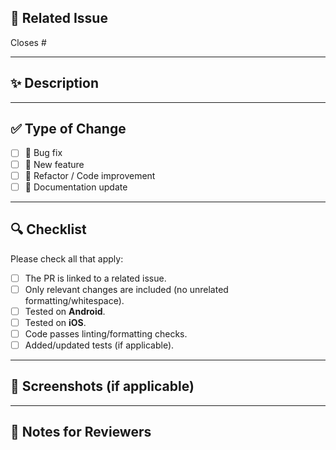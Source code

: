 ## 📌 Related Issue
<!-- Please link the issue this PR addresses (e.g. "Closes #123"). -->
Closes #

---

## ✨ Description
<!-- A clear and concise description of what this PR does. -->

---

## ✅ Type of Change
- [ ] 🐞 Bug fix  
- [ ] 🚀 New feature  
- [ ] 🔧 Refactor / Code improvement  
- [ ] 📖 Documentation update  

---

## 🔍 Checklist
Please check all that apply:
- [ ] The PR is linked to a related issue.  
- [ ] Only relevant changes are included (no unrelated formatting/whitespace).  
- [ ] Tested on **Android**.  
- [ ] Tested on **iOS**.  
- [ ] Code passes linting/formatting checks.  
- [ ] Added/updated tests (if applicable).  

---

## 📸 Screenshots (if applicable)
<!-- Add before/after screenshots or screen recordings if UI-related. -->

---

## 📝 Notes for Reviewers
<!-- Any extra information reviewers should know. -->
